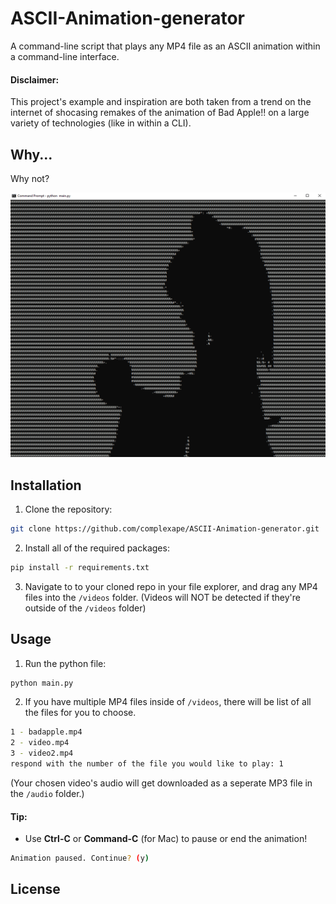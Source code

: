 # ASCII-Animation-generator

A command-line script that plays any MP4 file as an ASCII animation within a command-line interface.

#### Disclaimer:
This project's example and inspiration are both taken from a trend on the internet of shocasing remakes of the animation of Bad Apple!! on a large variety of technologies (like in within a CLI).

## Why...
Why not?

![alt text](assets/screenshot.png)

## Installation

1. Clone the repository:
```bash
git clone https://github.com/complexape/ASCII-Animation-generator.git
```
2. Install all of the required packages:
```bash
pip install -r requirements.txt
```

3. Navigate to to your cloned repo in your file explorer, and drag any MP4 files into the `/videos` folder. (Videos will NOT be detected if they're outside of the `/videos` folder)

## Usage

1. Run the python file: 
```bash
python main.py
```

2. If you have multiple MP4 files inside of `/videos`, there will be list of all the files for you to choose.
```bash
1 - badapple.mp4
2 - video.mp4
3 - video2.mp4
respond with the number of the file you would like to play: 1
```
(Your chosen video's audio will get downloaded as a seperate MP3 file in the `/audio` folder.)
#### Tip: 
* Use **Ctrl-C** or **Command-C** (for Mac) to pause or end the animation!
```bash
Animation paused. Continue? (y)
```

## License